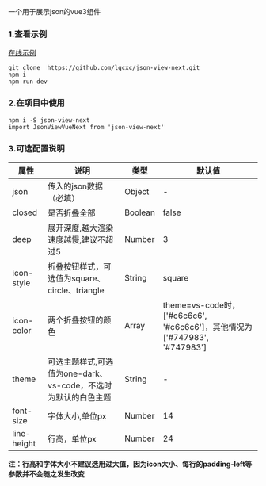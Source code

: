 一个用于展示json的vue3组件

### 1.查看示例
[在线示例](https://lgcxc.github.io/json-view-next/)

```
git clone  https://github.com/lgcxc/json-view-next.git
npm i
npm run dev
```


### 2.在项目中使用

```
npm i -S json-view-next
import JsonViewVueNext from 'json-view-next'
```


### 3.可选配置说明

属性 | 说明 | 类型 | 默认值
---|---|---|---
json|传入的json数据（必填）|Object|-
closed|是否折叠全部|Boolean|false
deep|展开深度,越大渲染速度越慢,建议不超过5|Number|3
icon-style|折叠按钮样式，可选值为square、circle、triangle|String|square
icon-color|两个折叠按钮的颜色|Array|theme=vs-code时，['#c6c6c6', '#c6c6c6']，其他情况为['#747983', '#747983']
theme|可选主题样式,可选值为one-dark、vs-code，不选时为默认的白色主题|String|-
font-size|字体大小,单位px|Number|14
line-height|行高，单位px|Number|24

**注：行高和字体大小不建议选用过大值，因为icon大小、每行的padding-left等参数并不会随之发生改变**







